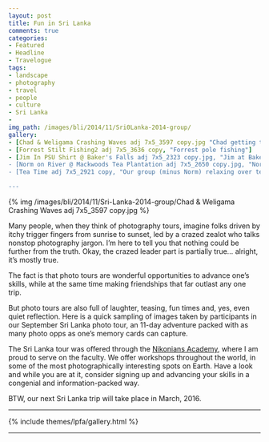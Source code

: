 ```yaml
---
layout: post
title: Fun in Sri Lanka
comments: true
categories:
- Featured
- Headline
- Travelogue
tags:
- landscape
- photography
- travel
- people
- culture
- Sri Lanka
- 
img_path: /images/bli/2014/11/Sri0Lanka-2014-group/
gallery:
- [Chad & Weligama Crashing Waves adj 7x5_3597 copy.jpg "Chad getting too close to a wave in Weligama"]
- [Forrest Stilt Fishing2 adj 7x5_3636 copy, "Forrest pole fishing"]
- [Jim In PSU Shirt @ Baker's Falls adj 7x5_2323 copy.jpg, "Jim at Baker’s Falls"]
- [Norm on River @ Mackwoods Tea Plantation adj 7x5_2650 copy.jpg, "Norm setting up on a riverbank"]
- [Tea Time adj 7x5_2921 copy, "Our group (minus Norm) relaxing over tea time"]

---
```


{% img /images/bli/2014/11/Sri-Lanka-2014-group/Chad & Weligama Crashing Waves adj 7x5_3597 copy.jpg %}

Many people, when they think of photography tours, imagine folks  driven by itchy trigger fingers from sunrise to sunset, led by a crazed zealot who talks nonstop photography jargon. I’m here to tell you that nothing could be further from the truth. Okay, the crazed leader part is partially true… alright, it’s mostly true. 

<!--more-->

The fact is that photo tours are wonderful opportunities to advance one’s skills, while at the same time making friendships that far outlast any one trip. 

But photo tours are also full of laughter, teasing, fun times and, yes, even quiet reflection. Here is a quick sampling of images taken by participants in our September Sri Lanka photo tour, an 11-day adventure packed with as many photo opps as one’s memory cards can capture. 

The Sri Lanka tour was offered through the [Nikonians Academy](http://www.nikoniansacademy.com/viewFacultyPage.html?page_id=7), where I am proud to serve on the faculty. We offer workshops throughout the world, in some of the most photographically interesting spots on Earth. Have a look and while you are at it, consider signing up and advancing your skills in a congenial and information-packed way. 

BTW, our next Sri Lanka trip will take place in March, 2016. 

---

{% include themes/lpfa/gallery.html %}

---







